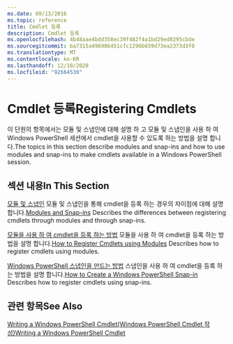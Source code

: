 ```yaml
---
ms.date: 09/13/2016
ms.topic: reference
title: Cmdlet 등록
description: Cmdlet 등록
ms.openlocfilehash: 4b48aae4bdd358ec39f482f4a1bd29ed0295cbde
ms.sourcegitcommit: ba7315a496986451cfc1296b659d73ea2373d3f0
ms.translationtype: MT
ms.contentlocale: ko-KR
ms.lasthandoff: 12/10/2020
ms.locfileid: "92664530"
---
```

# <a name="registering-cmdlets"></a><span data-ttu-id="051cf-103">Cmdlet 등록</span><span class="sxs-lookup"><span data-stu-id="051cf-103">Registering Cmdlets</span></span>

<span data-ttu-id="051cf-104">이 단원의 항목에서는 모듈 및 스냅인에 대해 설명 하 고 모듈 및 스냅인을 사용 하 여 Windows PowerShell 세션에서 cmdlet을 사용할 수 있도록 하는 방법을 설명 합니다.</span><span class="sxs-lookup"><span data-stu-id="051cf-104">The topics in this section describe modules and snap-ins and how to use modules and snap-ins to make cmdlets available in a Windows PowerShell session.</span></span>

## <a name="in-this-section"></a><span data-ttu-id="051cf-105">섹션 내용</span><span class="sxs-lookup"><span data-stu-id="051cf-105">In This Section</span></span>

<span data-ttu-id="051cf-106">[모듈 및 스냅인](./modules-and-snap-ins.md) 모듈 및 스냅인을 통해 cmdlet을 등록 하는 경우의 차이점에 대해 설명 합니다.</span><span class="sxs-lookup"><span data-stu-id="051cf-106">[Modules and Snap-ins](./modules-and-snap-ins.md) Describes the differences between registering cmdlets through modules and through snap-ins.</span></span>

<span data-ttu-id="051cf-107">[모듈을 사용 하 여 cmdlet을 등록 하는 방법](./how-to-import-cmdlets-using-modules.md) 모듈을 사용 하 여 cmdlet을 등록 하는 방법을 설명 합니다.</span><span class="sxs-lookup"><span data-stu-id="051cf-107">[How to Register Cmdlets using Modules](./how-to-import-cmdlets-using-modules.md) Describes how to register cmdlets using modules.</span></span>

<span data-ttu-id="051cf-108">[Windows PowerShell 스냅인을 만드는 방법](./how-to-create-a-windows-powershell-snap-in.md) 스냅인을 사용 하 여 cmdlet을 등록 하는 방법을 설명 합니다.</span><span class="sxs-lookup"><span data-stu-id="051cf-108">[How to Create a Windows PowerShell Snap-in](./how-to-create-a-windows-powershell-snap-in.md) Describes how to register cmdlets using snap-ins.</span></span>

## <a name="see-also"></a><span data-ttu-id="051cf-109">관련 항목</span><span class="sxs-lookup"><span data-stu-id="051cf-109">See Also</span></span>

[<span data-ttu-id="051cf-110">Writing a Windows PowerShell Cmdlet(Windows PowerShell Cmdlet 작성)</span><span class="sxs-lookup"><span data-stu-id="051cf-110">Writing a Windows PowerShell Cmdlet</span></span>](../cmdlet/cmdlet-overview.md)
